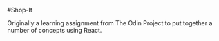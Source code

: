 #Shop-It

Originally a learning assignment from The Odin Project to put together a number of concepts using React. 